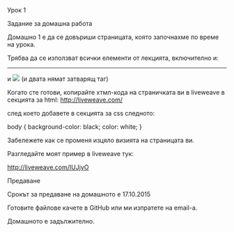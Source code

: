 Урок 1

Задание за домашна работа

Домашно 1 е да се довъриши страницата, която започнахме по време на урока.

Трябва да се използват всички елементи от лекцията, включително и: <hr> и <img src="ENTER_HERE_A_IMAGE_URL"> (и двата нямат затварящ таг)

Когато сте готови, копирайте хтмл-кода на страничката ви в liveweave в секцията за html: http://liveweave.com/

след което добавете в секцията за css следното:

body {
    background-color: black;
    color: white;
}

Забележете как се променя изцяло визията на страницата ви.

Разгледайте моят пример в liveweave тук:

http://liveweave.com/IUJjyO

Предаване

Срокът за предаване на домашното е 17.10.2015

Готовите файлове качете в GitHub или ми изпратете на email-a.

Домашното е задължително.